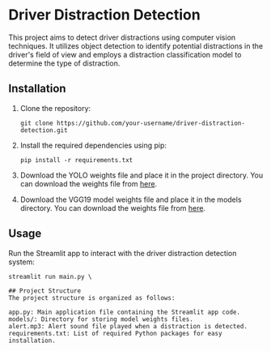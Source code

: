 # Driver Distraction Detection

This project aims to detect driver distractions using computer vision techniques. It utilizes object detection to identify potential distractions in the driver's field of view and employs a distraction classification model to determine the type of distraction.

## Installation

1. Clone the repository:

   ```shell
   git clone https://github.com/your-username/driver-distraction-detection.git

2. Install the required dependencies using pip:
   
   ```shell
   pip install -r requirements.txt

3. Download the YOLO weights file and place it in the project directory. You can download the weights file from [here](https://drive.google.com/file/d/1FiM0xf7engfJIrbDJptG-GBRh5nlLKe7/view?usp=sharing).

4. Download the VGG19 model weights file and place it in the models directory. You can download the weights file from [here](https://drive.google.com/file/d/1TeYYVQOgMGzx9gZg-WknPoXt7YeDHpz0/view?usp=sharing).

## Usage
Run the Streamlit app to interact with the driver distraction detection system:

   ```shell
   streamlit run main.py \

## Project Structure
The project structure is organized as follows:

app.py: Main application file containing the Streamlit app code.
models/: Directory for storing model weights files.
alert.mp3: Alert sound file played when a distraction is detected.
requirements.txt: List of required Python packages for easy installation.

